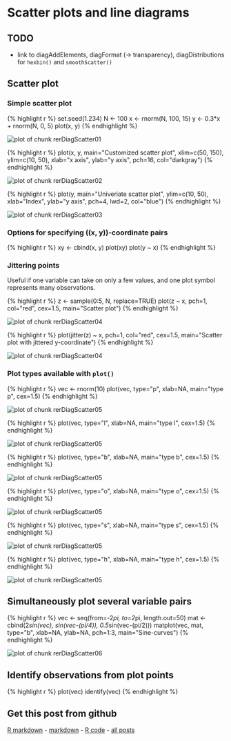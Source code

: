 Scatter plots and line diagrams
=========================




TODO
-------------------------

 - link to diagAddElements, diagFormat (-> transparency), diagDistributions for `hexbin()` and `smoothScatter()`

Scatter plot
-------------------------

### Simple scatter plot
    

{% highlight r %}
set.seed(1.234)
N <- 100
x <- rnorm(N, 100, 15)
y <- 0.3*x + rnorm(N, 0, 5)
plot(x, y)
{% endhighlight %}

![plot of chunk rerDiagScatter01](figure/rerDiagScatter01.png) 



{% highlight r %}
plot(x, y, main="Customized scatter plot", xlim=c(50, 150), ylim=c(10, 50),
     xlab="x axis", ylab="y axis", pch=16, col="darkgray")
{% endhighlight %}

![plot of chunk rerDiagScatter02](figure/rerDiagScatter02.png) 



{% highlight r %}
plot(y, main="Univeriate scatter plot", ylim=c(10, 50),
     xlab="Index", ylab="y axis", pch=4, lwd=2, col="blue")
{% endhighlight %}

![plot of chunk rerDiagScatter03](figure/rerDiagScatter03.png) 


### Options for specifying \((x, y)\)-coordinate pairs


{% highlight r %}
xy <- cbind(x, y)
plot(xy)
plot(y ~ x)
{% endhighlight %}


### Jittering points

Useful if one variable can take on only a few values, and one plot symbol represents many observations.


{% highlight r %}
z <- sample(0:5, N, replace=TRUE)
plot(z ~ x, pch=1, col="red", cex=1.5, main="Scatter plot")
{% endhighlight %}

![plot of chunk rerDiagScatter04](figure/rerDiagScatter041.png) 

{% highlight r %}
plot(jitter(z) ~ x, pch=1, col="red", cex=1.5,
     main="Scatter plot with jittered y-coordinate")
{% endhighlight %}

![plot of chunk rerDiagScatter04](figure/rerDiagScatter042.png) 


### Plot types available with `plot()`


{% highlight r %}
vec <- rnorm(10)
plot(vec, type="p", xlab=NA, main="type p", cex=1.5)
{% endhighlight %}

![plot of chunk rerDiagScatter05](figure/rerDiagScatter051.png) 

{% highlight r %}
plot(vec, type="l", xlab=NA, main="type l", cex=1.5)
{% endhighlight %}

![plot of chunk rerDiagScatter05](figure/rerDiagScatter052.png) 

{% highlight r %}
plot(vec, type="b", xlab=NA, main="type b", cex=1.5)
{% endhighlight %}

![plot of chunk rerDiagScatter05](figure/rerDiagScatter053.png) 

{% highlight r %}
plot(vec, type="o", xlab=NA, main="type o", cex=1.5)
{% endhighlight %}

![plot of chunk rerDiagScatter05](figure/rerDiagScatter054.png) 

{% highlight r %}
plot(vec, type="s", xlab=NA, main="type s", cex=1.5)
{% endhighlight %}

![plot of chunk rerDiagScatter05](figure/rerDiagScatter055.png) 

{% highlight r %}
plot(vec, type="h", xlab=NA, main="type h", cex=1.5)
{% endhighlight %}

![plot of chunk rerDiagScatter05](figure/rerDiagScatter056.png) 


Simultaneously plot several variable pairs
-------------------------


{% highlight r %}
vec <- seq(from=-2*pi, to=2*pi, length.out=50)
mat <- cbind(2*sin(vec), sin(vec-(pi/4)), 0.5*sin(vec-(pi/2)))
matplot(vec, mat, type="b", xlab=NA, ylab=NA, pch=1:3, main="Sine-curves")
{% endhighlight %}

![plot of chunk rerDiagScatter06](figure/rerDiagScatter06.png) 


Identify observations from plot points
-------------------------


{% highlight r %}
plot(vec)
identify(vec)
{% endhighlight %}


Get this post from github
----------------------------------------------

[R markdown](https://github.com/dwoll/RExRepos/raw/master/Rmd/diagScatter.Rmd) - [markdown](https://github.com/dwoll/RExRepos/raw/master/md/diagScatter.md) - [R code](https://github.com/dwoll/RExRepos/raw/master/R/diagScatter.R) - [all posts](https://github.com/dwoll/RExRepos)
